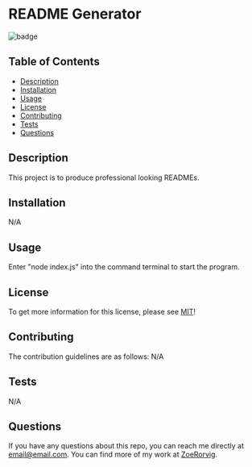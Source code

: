 # README Generator

  ![badge](https://img.shields.io/badge/License-MIT-yellow.svg)

  ## Table of Contents

  - [Description](#description)
  - [Installation](#installation)
  - [Usage](#usage)
  - [License](#license)
  - [Contributing](#contributing)
  - [Tests](#test)
  - [Questions](#question)

  ## Description

  This project is to produce professional looking READMEs.

  ## Installation

  N/A

  ## Usage

  Enter "node index.js" into the command terminal to start the program.
  
  ## License
To get more information for this license, please see [MIT](https://opensource.org/licenses/MIT)!

  ## Contributing

  The contribution guidelines are as follows:
  N/A
  
  ## Tests

  N/A
  
  ## Questions

  If you have any questions about this repo, you can reach me directly at email@email.com. You can find more of my work at [ZoeRorvig](https://github.com/ZoeRorvig). 
